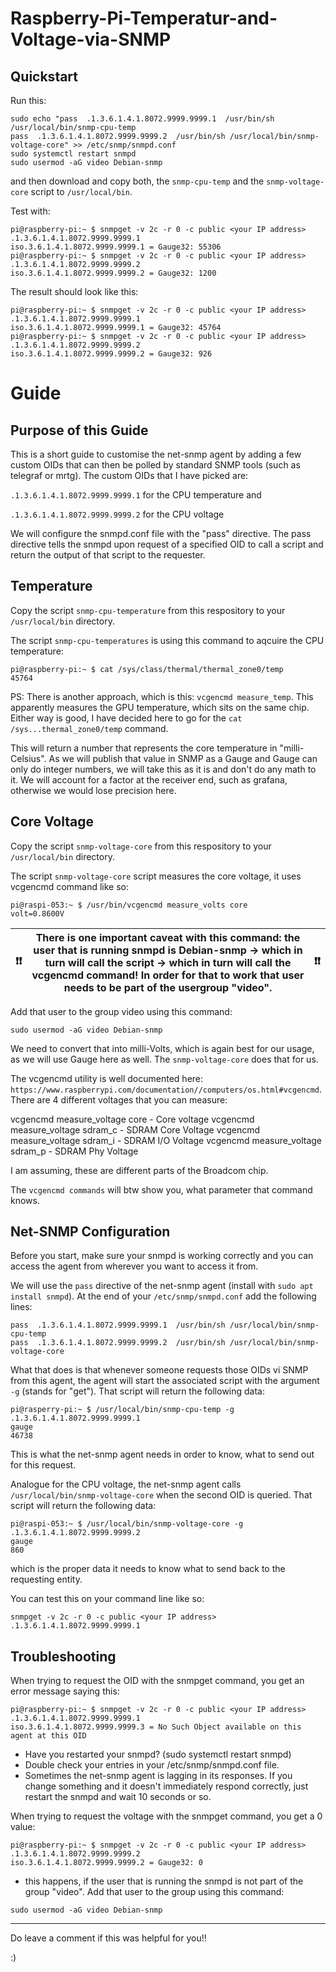 # Raspberry-Pi-Temperatur-and-Voltage-via-SNMP

## Quickstart

Run this:

```
sudo echo "pass  .1.3.6.1.4.1.8072.9999.9999.1  /usr/bin/sh /usr/local/bin/snmp-cpu-temp
pass  .1.3.6.1.4.1.8072.9999.9999.2  /usr/bin/sh /usr/local/bin/snmp-voltage-core" >> /etc/snmp/snmpd.conf
sudo systemctl restart snmpd
sudo usermod -aG video Debian-snmp
```
and then download and copy both, the ```snmp-cpu-temp``` and the ```snmp-voltage-core``` script to ```/usr/local/bin```.

Test with:

```console
pi@raspberry-pi:~ $ snmpget -v 2c -r 0 -c public <your IP address> .1.3.6.1.4.1.8072.9999.9999.1
iso.3.6.1.4.1.8072.9999.9999.1 = Gauge32: 55306
pi@raspberry-pi:~ $ snmpget -v 2c -r 0 -c public <your IP address> .1.3.6.1.4.1.8072.9999.9999.2
iso.3.6.1.4.1.8072.9999.9999.2 = Gauge32: 1200
```

The result should look like this:

```console
pi@raspberry-pi:~ $ snmpget -v 2c -r 0 -c public <your IP address> .1.3.6.1.4.1.8072.9999.9999.1
iso.3.6.1.4.1.8072.9999.9999.1 = Gauge32: 45764
pi@raspberry-pi:~ $ snmpget -v 2c -r 0 -c public <your IP address> .1.3.6.1.4.1.8072.9999.9999.2
iso.3.6.1.4.1.8072.9999.9999.2 = Gauge32: 926
```

# Guide

## Purpose of this Guide

This is a short guide to customise the net-snmp agent by adding a few custom OIDs that can then be polled by standard SNMP tools (such as telegraf or mrtg). The custom OIDs that I have picked are:

```.1.3.6.1.4.1.8072.9999.9999.1``` for the CPU temperature and

```.1.3.6.1.4.1.8072.9999.9999.2``` for the CPU voltage

We will configure the snmpd.conf file with the "pass" directive. The pass directive tells the snmpd upon request of a specified OID to call a script and return the output of that script to the requester.

## Temperature

Copy the script ```snmp-cpu-temperature``` from this respository to your ```/usr/local/bin``` directory.

The script ```snmp-cpu-temperatures``` is using this command to aqcuire the CPU temperature:

```console
pi@raspberry-pi:~ $ cat /sys/class/thermal/thermal_zone0/temp
45764
```

PS: There is another approach, which is this: ```vcgencmd measure_temp```. This apparently measures the GPU temperature, which sits on the same chip. Either way is good, I have decided here to go for the ```cat /sys...thermal_zone0/temp``` command.

This will return a number that represents the core temperature in "milli-Celsius". As we will publish that value in SNMP as a Gauge and Gauge can only do integer numbers, we will take this as it is and don't do any math to it. We will account for a factor at the receiver end, such as grafana, otherwise we would lose precision here.

## Core Voltage

Copy the script ```snmp-voltage-core``` from this respository to your ```/usr/local/bin``` directory.

The script ```snmp-voltage-core``` script measures the core voltage, it uses vcgencmd command like so:

```console
pi@raspi-053:~ $ /usr/bin/vcgencmd measure_volts core
volt=0.8600V
```

| ❗❗ | There is one important caveat with this command: the user that is running snmpd is Debian-snmp -> which in turn will call the script -> which in turn will call the vcgencmd command! In order for that to work that user needs to be part of the usergroup "video". | ❗❗ |
| :---: | :---: | :---: |

Add that user to the group video using this command:

```
sudo usermod -aG video Debian-snmp
```

We need to convert that into milli-Volts, which is again best for our usage, as we will use Gauge here as well. The ```snmp-voltage-core``` does that for us.

The vcgencmd utility is well documented here: ```https://www.raspberrypi.com/documentation//computers/os.html#vcgencmd```. There are 4 different voltages that you can measure:

vcgencmd measure_voltage core - Core voltage
vcgencmd measure_voltage sdram_c - SDRAM Core Voltage
vcgencmd measure_voltage sdram_i - SDRAM I/O Voltage
vcgencmd measure_voltage sdram_p - SDRAM Phy Voltage

I am assuming, these are different parts of the Broadcom chip.

The ```vcgencmd commands``` will btw show you, what parameter that command knows.

## Net-SNMP Configuration

Before you start, make sure your snmpd is working correctly and you can access the agent from wherever you want to access it from.

We will use the ```pass``` directive of the net-snmp agent (install with ```sudo apt install snmpd```). At the end of your ```/etc/snmp/snmpd.conf``` add the following lines:

```
pass  .1.3.6.1.4.1.8072.9999.9999.1  /usr/bin/sh /usr/local/bin/snmp-cpu-temp
pass  .1.3.6.1.4.1.8072.9999.9999.2  /usr/bin/sh /usr/local/bin/snmp-voltage-core
```

What that does is that whenever someone requests those OIDs vi SNMP from this agent, the agent will start the associated script with the argument ```-g``` (stands for "get"). That script will return the following data:

```console
pi@rasperry-pi:~ $ /usr/local/bin/snmp-cpu-temp -g
.1.3.6.1.4.1.8072.9999.9999.1
gauge
46738
```

This is what the net-snmp agent needs in order to know, what to send out for this request.

Analogue for the CPU voltage, the net-snmp agent calls ```/usr/local/bin/snmp-voltage-core``` when the second OID is queried. That script will return the following data:

```console
pi@raspi-053:~ $ /usr/local/bin/snmp-voltage-core -g
.1.3.6.1.4.1.8072.9999.9999.2
gauge
860
```

which is the proper data it needs to know what to send back to the requesting entity.


You can test this on your command line like so:

```console
snmpget -v 2c -r 0 -c public <your IP address> .1.3.6.1.4.1.8072.9999.9999.1
```

## Troubleshooting

When trying to request the OID with the snmpget command, you get an error message saying this:

```console
pi@raspberry-pi:~ $ snmpget -v 2c -r 0 -c public <your IP address> .1.3.6.1.4.1.8072.9999.9999.1
iso.3.6.1.4.1.8072.9999.9999.3 = No Such Object available on this agent at this OID
```

- Have you restarted your snmpd? (sudo systemctl restart snmpd)
- Double check your entries in your /etc/snmp/snmpd.conf file.
- Sometimes the net-snmp agent is lagging in its responses. If you change something and it doesn't immediately respond correctly, just restart the snmpd and wait 10 seconds or so.

When trying to request the voltage with the snmpget command, you get a 0 value:

```console
pi@raspberry-pi:~ $ snmpget -v 2c -r 0 -c public <your IP address> .1.3.6.1.4.1.8072.9999.9999.2
iso.3.6.1.4.1.8072.9999.9999.2 = Gauge32: 0
```

- this happens, if the user that is running the snmpd is not part of the group "video". Add that user to the group using this command:

```
sudo usermod -aG video Debian-snmp
```

---

Do leave a comment if this was helpful for you!!

:)




